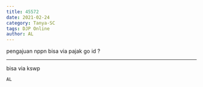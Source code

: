 ```yaml
---
title: 45572
date: 2021-02-24
category: Tanya-SC
tags: DJP Online
author: AL
---
```


pengajuan nppn bisa via pajak go id ?

---

bisa via kswp

`AL`
